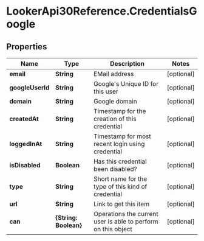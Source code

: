 # LookerApi30Reference.CredentialsGoogle

## Properties
Name | Type | Description | Notes
------------ | ------------- | ------------- | -------------
**email** | **String** | EMail address | [optional] 
**googleUserId** | **String** | Google&#39;s Unique ID for this user | [optional] 
**domain** | **String** | Google domain | [optional] 
**createdAt** | **String** | Timestamp for the creation of this credential | [optional] 
**loggedInAt** | **String** | Timestamp for most recent login using credential | [optional] 
**isDisabled** | **Boolean** | Has this credential been disabled? | [optional] 
**type** | **String** | Short name for the type of this kind of credential | [optional] 
**url** | **String** | Link to get this item | [optional] 
**can** | **{String: Boolean}** | Operations the current user is able to perform on this object | [optional] 


